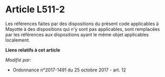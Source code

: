 # Article L511-2

Les références faites par des dispositions du présent code applicables à Mayotte à des dispositions qui n'y sont pas
applicables, sont remplacées par les références aux dispositions ayant le même objet applicables localement.

**Liens relatifs à cet article**

_Modifié par_:

  - Ordonnance n°2017-1491 du 25 octobre 2017 - art. 12
